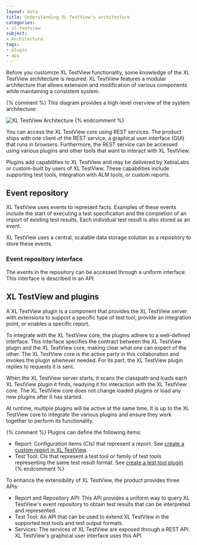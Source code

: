 ```yaml
---
layout: beta
title: Understanding XL TestView's architecture
categories:
- xl-testview
subject:
- Architecture
tags:
- plugin
- api
---
```


Before you customize XL TestView functionality, some knowledge of the XL TestView architecture is required. XL TestView features a modular architecture that allows extension and modification of various components while maintaining a consistent system.

{% comment %}
This diagram provides a high-level overview of the system architecture:

![XL TestView Architecture](images/xl-test-architecture.png)
{% endcomment %}

You can access the XL TestView core using REST services. The product ships with one client of the REST service, a graphical user interface (GUI) that runs in browsers. Furthermore, the REST service can be accessed using various plugins and other tools that want to interact with XL TestView.

Plugins add capabilities to XL TestView and may be delivered by XebiaLabs or custom-built by users of XL TestView. These capabilities include supporting test tools, integration with ALM tools, or custom reports.

## Event repository

XL TestView uses events to represent facts. Examples of these events include the start of executing a test specification and the completion of an import of existing test results. Each individual test result is also stored as an event.

XL TestView uses a central, scalable data storage solution as a repository to store these events.

### Event repository interface

The events in the repository can be accessed through a uniform interface. This interface is described in an API.

## XL TestView and plugins

A XL TestView plugin is a component that provides the XL TestView server with extensions to support a specific type of test tool, provide an integration point, or enables a specific report.

To integrate with the XL TestView core, the plugins adhere to a well-defined interface. This interface specifies the contract between the XL TestView plugin and the XL TestView core, making  clear what one can expect of the other. The XL TestView core is the active party in this collaboration and invokes the plugin whenever needed. For its part, the XL TestView plugin replies to requests it is sent. 

When the XL TestView server starts, it scans the classpath and loads each XL TestView plugin it finds, readying it for interaction with the XL TestView core. The XL TestView core does not change loaded plugins or load any new plugins after it has started.

At runtime, multiple plugins will be active at the same time. It is up to the XL TestView core to integrate the various plugins and ensure they work together to perform its functionality.

{% comment %}
Plugins can define the following items:

- Report: Configuration items (CIs) that represent a report. See [create a custom report in XL TestView](/xl-testview/how-to/create-a-custom-report-in-xl-test.html).
- Test Tool: CIs that represent a test tool or family of test tools representing the same test result format. See [create a test tool plugin](/xl-testview/how-to/create-a-test-tool-plugin.html).
{% endcomment %}

To enhance the extensibility of XL TestView, the product provides three APIs:

- Report and Repository API: This API provides a uniform way to query XL TestView's event repository to obtain test results that can be interpreted and represented.
- Test Tool: An API that can be used to extend XL TestView in the supported test tools and test output formats.
- Services: The services of XL TestView are exposed through a REST API. XL TestView's graphical user interface uses this API.
